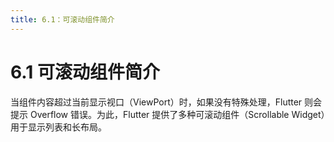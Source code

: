 ```yaml
---
title: 6.1：可滚动组件简介
---
```


# 6.1 可滚动组件简介

当组件内容超过当前显示视口（ViewPort）时，如果没有特殊处理，Flutter 则会提示 Overflow 错误。为此，Flutter 提供了多种可滚动组件（Scrollable Widget）用于显示列表和长布局。

